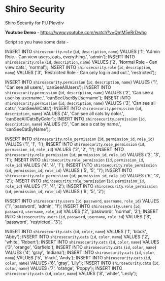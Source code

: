 # Shiro Security
Shiro Security for PU Plovdiv

**Youtube Demo** - https://www.youtube.com/watch?v=QmM5eRrDwho

Script so you have some data -

INSERT INTO `shirosecurity`.`role` (`id`, `description`, `name`) VALUES ('1', 'Admin Role - Can view users, cats, everything.', 'admin');
INSERT INTO `shirosecurity`.`role` (`id`, `description`, `name`) VALUES ('2', 'Normal Role - Can view cats.', 'normal');
INSERT INTO `shirosecurity`.`role` (`id`, `description`, `name`) VALUES ('3', 'Restricted Role - Can only log in and out.', 'restricted');

INSERT INTO `shirosecurity`.`permission` (`id`, `description`, `name`) VALUES ('1', 'Can see all users.', 'canSeeAllUsers');
INSERT INTO `shirosecurity`.`permission` (`id`, `description`, `name`) VALUES ('2', 'Can see a user by username.', 'canSeeUserByUsername');
INSERT INTO `shirosecurity`.`permission` (`id`, `description`, `name`) VALUES ('3', 'Can see all cats.', 'canSeeAllCats');
INSERT INTO `shirosecurity`.`permission` (`id`, `description`, `name`) VALUES ('4', 'Can see all cats by color.', 'canSeeAllCatsByColor');
INSERT INTO `shirosecurity`.`permission` (`id`, `description`, `name`) VALUES ('5', 'Can see a cat by name.', 'canSeeCatByName');

INSERT INTO `shirosecurity`.`role_permission` (`id`, `permission_id`, `role_id`) VALUES ('1', '1', '1');
INSERT INTO `shirosecurity`.`role_permission` (`id`, `permission_id`, `role_id`) VALUES ('2', '2', '1');
INSERT INTO `shirosecurity`.`role_permission` (`id`, `permission_id`, `role_id`) VALUES ('3', '3', '1');
INSERT INTO `shirosecurity`.`role_permission` (`id`, `permission_id`, `role_id`) VALUES ('4', '4', '1');
INSERT INTO `shirosecurity`.`role_permission` (`id`, `permission_id`, `role_id`) VALUES ('5', '5', '1');
INSERT INTO `shirosecurity`.`role_permission` (`id`, `permission_id`, `role_id`) VALUES ('6', '3', '2');
INSERT INTO `shirosecurity`.`role_permission` (`id`, `permission_id`, `role_id`) VALUES ('7', '4', '2');
INSERT INTO `shirosecurity`.`role_permission` (`id`, `permission_id`, `role_id`) VALUES ('8', '5', '2');

INSERT INTO `shirosecurity`.`users` (`id`, `password`, `username`, `role_id`) VALUES ('1', 'password', 'admin', '1');
INSERT INTO `shirosecurity`.`users` (`id`, `password`, `username`, `role_id`) VALUES ('2', 'password', 'normal', '2');
INSERT INTO `shirosecurity`.`users` (`id`, `password`, `username`, `role_id`) VALUES ('3', 'password', 'restricted', '3');

INSERT INTO `shirosecurity`.`cats` (`id`, `color`, `name`) VALUES ('1', 'black', 'Abby');
INSERT INTO `shirosecurity`.`cats` (`id`, `color`, `name`) VALUES ('2', 'white', 'Robert');
INSERT INTO `shirosecurity`.`cats` (`id`, `color`, `name`) VALUES ('3', 'orange', 'Garfield');
INSERT INTO `shirosecurity`.`cats` (`id`, `color`, `name`) VALUES ('4', 'gray', 'Indiana');
INSERT INTO `shirosecurity`.`cats` (`id`, `color`, `name`) VALUES ('5', 'black', 'Andy');
INSERT INTO `shirosecurity`.`cats` (`id`, `color`, `name`) VALUES ('6', 'gray', 'Lily');
INSERT INTO `shirosecurity`.`cats` (`id`, `color`, `name`) VALUES ('7', 'orange', 'Poppy');
INSERT INTO `shirosecurity`.`cats` (`id`, `color`, `name`) VALUES ('8', 'white', 'Lesly');
